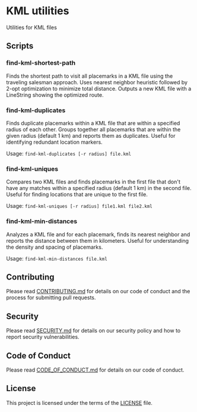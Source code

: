 # KML utilities

Utilities for KML files

## Scripts

### find-kml-shortest-path

Finds the shortest path to visit all placemarks in a KML file using the traveling salesman approach. Uses nearest neighbor heuristic followed by 2-opt optimization to minimize total distance. Outputs a new KML file with a LineString showing the optimized route.

### find-kml-duplicates

Finds duplicate placemarks within a KML file that are within a specified radius of each other. Groups together all placemarks that are within the given radius (default 1 km) and reports them as duplicates. Useful for identifying redundant location markers.

Usage: `find-kml-duplicates [-r radius] file.kml`

### find-kml-uniques

Compares two KML files and finds placemarks in the first file that don't have any matches within a specified radius (default 1 km) in the second file. Useful for finding locations that are unique to the first file.

Usage: `find-kml-uniques [-r radius] file1.kml file2.kml`

### find-kml-min-distances

Analyzes a KML file and for each placemark, finds its nearest neighbor and reports the distance between them in kilometers. Useful for understanding the density and spacing of placemarks.

Usage: `find-kml-min-distances file.kml`

## Contributing

Please read [CONTRIBUTING.md](CONTRIBUTING.md) for details on our code of conduct and the process for submitting pull requests.

## Security

Please read [SECURITY.md](SECURITY.md) for details on our security policy and how to report security vulnerabilities.

## Code of Conduct

Please read [CODE_OF_CONDUCT.md](CODE_OF_CONDUCT.md) for details on our code of conduct.

## License

This project is licensed under the terms of the [LICENSE](LICENSE) file.
